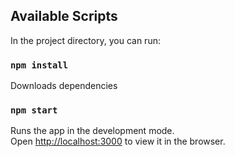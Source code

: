 ## Available Scripts

In the project directory, you can run:

### `npm install`
Downloads dependencies


### `npm start`

Runs the app in the development mode.\
Open [http://localhost:3000](http://localhost:3000) to view it in the browser.